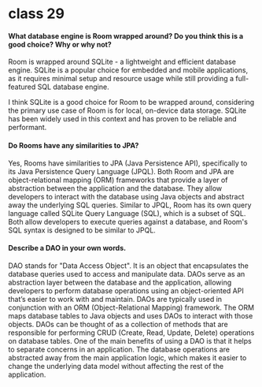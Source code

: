 # class 29

#### What database engine is Room wrapped around? Do you think this is a good choice? Why or why not?<br>
Room is wrapped around SQLite - a lightweight and efficient database engine. SQLite is a popular choice for embedded and mobile applications, as it requires minimal setup and resource usage while still providing a full-featured SQL database engine.

I think SQLite is a good choice for Room to be wrapped around, considering the primary use case of Room is for local, on-device data storage. SQLite has been widely used in this context and has proven to be reliable and performant.

#### Do Rooms have any similarities to JPA?<br>
Yes, Rooms have similarities to JPA (Java Persistence API), specifically to its Java Persistence Query Language (JPQL).
Both Room and JPA are object-relational mapping (ORM) frameworks that provide a layer of abstraction between the application and the database. They allow developers to interact with the database using Java objects and abstract away the underlying SQL queries.
Similar to JPQL, Room has its own query language called SQLite Query Language (SQL), which is a subset of SQL. Both allow developers to execute queries against a database, and Room's SQL syntax is designed to be similar to JPQL.

#### Describe a DAO in your own words.<br>
DAO stands for "Data Access Object". It is an object that encapsulates the database queries used to access and manipulate data. DAOs serve as an abstraction layer between the database and the application, allowing developers to perform database operations using an object-oriented API that’s easier to work with and maintain.
DAOs are typically used in conjunction with an ORM (Object-Relational Mapping) framework. The ORM maps database tables to Java objects and uses DAOs to interact with those objects. DAOs can be thought of as a collection of methods that are responsible for performing CRUD (Create, Read, Update, Delete) operations on database tables.
One of the main benefits of using a DAO is that it helps to separate concerns in an application. The database operations are abstracted away from the main application logic, which makes it easier to change the underlying data model without affecting the rest of the application.
